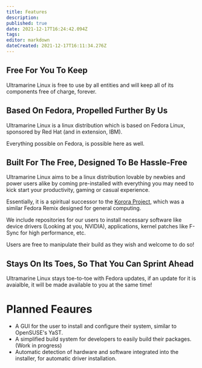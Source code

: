 ```yaml
---
title: Features
description: 
published: true
date: 2021-12-17T16:24:42.094Z
tags: 
editor: markdown
dateCreated: 2021-12-17T16:11:34.276Z
---
```


## Free For You To Keep

Ultramarine Linux is free to use by all entities and will keep all of its components free of charge, forever.

## Based On Fedora, Propelled Further By Us

Ultramarine Linux is a linux distribution which is based on Fedora Linux, sponsored by Red Hat (and in extension, IBM).

Everything possible on Fedora, is possible here as well.

## Built For The Free, Designed To Be Hassle-Free

Ultramarine Linux aims to be a linux distribution lovable by newbies and power users alike by coming pre-installed with everything you may need to kick start your productivity, gaming or casual experience.

Essentially, it is a spiritual successor to the [Korora Project](https://en.wikipedia.org/wiki/Korora_(operating_system)), which was a similar Fedora Remix designed for general computing.

We include repositories for our users to install necessary software like device drivers (Looking at you, NVIDIA), applications, kernel patches like F-Sync for high performance, etc.

Users are free to manipulate their build as they wish and welcome to do so!

## Stays On Its Toes, So That You Can Sprint Ahead

Ultramarine Linux stays toe-to-toe with Fedora updates, if an update for it is avaialble, it will be made available to you at the same time!

# Planned Feaures

<!-- Discuss features of UML -->
- A GUI for the user to install and configure their system, similar to OpenSUSE's YaST.
- A simplified build system for developers to easily build their packages. (Work in progress)
- Automatic detection of hardware and software integrated into the installer, for automatic driver installation.